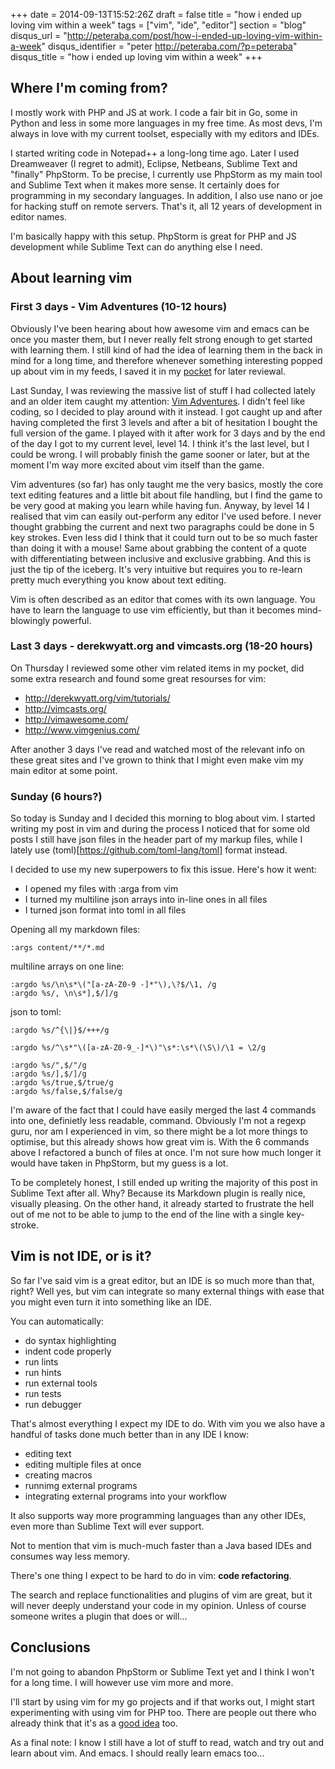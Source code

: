 +++
date = 2014-09-13T15:52:26Z
draft = false
title = "how i ended up loving vim within a week"
tags = ["vim", "ide", "editor"]
section = "blog"
disqus_url = "http://peteraba.com/post/how-i-ended-up-loving-vim-within-a-week"
disqus_identifier = "peter http://peteraba.com/?p=peteraba"
disqus_title = "how i ended up loving vim within a week"
+++

Where I'm coming from?
----------------------

I mostly work with PHP and JS at work. I code a fair bit in Go, some in Python and less in some more languages in my free time. As most devs, I'm always in love with my current toolset, especially with my editors and IDEs.

I started writing code in Notepad++ a long-long time ago. Later I used Dreamweaver (I regret to admit), Eclipse, Netbeans, Sublime Text and "finally" PhpStorm. To be precise, I currently use PhpStorm as my main tool and Sublime Text when it makes more sense. It certainly does for programming in my secondary languages. In addition, I also use nano or joe for hacking stuff on remote servers. That's it, all 12 years of development in editor names.

I'm basically happy with this setup. PhpStorm is great for PHP and JS development while Sublime Text can do anything else I need.

About learning vim
------------------

### First 3 days - Vim Adventures (10-12 hours) ###

Obviously I've been hearing about how awesome vim and emacs can be once you master them, but I never really felt strong enough to get started with learning them. I still kind of had the idea of learning them in the back in mind for a long time, and therefore whenever something interesting popped up about vim in my feeds, I  saved it in my [pocket](http://getpocket.com/) for later reviewal.

Last Sunday, I was reviewing the massive list of stuff I had collected lately and an older item caught my attention: [Vim Adventures](http://vim-adventures.com/). I didn't feel like coding, so I decided to play around with it instead. I got caught up and after having completed the first 3 levels and after a bit of hesitation I bought the full version of the game. I played with it after work for 3 days and by the end of the day I got to my current level, level 14. I think it's the last level, but I could be wrong. I will probably finish the game sooner or later, but at the moment I'm way more excited about vim itself than the game.

Vim adventures (so far) has only taught me the very basics, mostly the core text editing features and a little bit about file handling, but I find the game to be very good at making you learn while having fun. Anyway, by level 14 I realised that vim can easily out-perform any editor I've used before. I never thought grabbing the current and next two paragraphs could be done in 5 key strokes. Even less did I think that it could turn out to be so much faster than doing it with a mouse! Same about grabbing the content of a quote with differentiating between inclusive and exclusive grabbing. And this is just the tip of the iceberg. It's very intuitive but requires you to re-learn pretty much everything you know about text editing.

Vim is often described as an editor that comes with its own language. You have to learn the language to use vim efficiently, but than it becomes mind-blowingly powerful.

### Last 3 days - derekwyatt.org and vimcasts.org (18-20 hours) ###

On Thursday I reviewed some other vim related items in my pocket, did some extra research and found some great resourses for vim:

 - http://derekwyatt.org/vim/tutorials/
 - http://vimcasts.org/
 - http://vimawesome.com/
 - http://www.vimgenius.com/

After another 3 days I've read and watched most of the relevant info on these great sites and I've grown to think that I might even make vim my main editor at some point.

### Sunday (6 hours?) ###

So today is Sunday and I decided this morning to blog about vim. I started writing my post in vim and during the process I noticed that for some old posts I still have json files in the header part of my markup files, while I lately use (toml)[https://github.com/toml-lang/toml] format instead.

I decided to use my new superpowers to fix this issue. Here's how it went:

 - I opened my files with :arga from vim
 - I turned my multiline json arrays into in-line ones in all files
 - I turned json format into toml in all files

Opening all my markdown files:

    :args content/**/*.md

multiline arrays on one line:

    :argdo %s/\n\s*\("[a-zA-Z0-9 -]*"\),\?$/\1, /g
    :argdo %s/, \n\s*],$/]/g

json to toml:

    :argdo %s/^{\|}$/+++/g

    :argdo %s/^\s*"\([a-zA-Z0-9_-]*\)"\s*:\s*\(\S\)/\1 = \2/g

    :argdo %s/",$/"/g
    :argdo %s/],$/]/g
    :argdo %s/true,$/true/g
    :argdo %s/false,$/false/g

I'm aware of the fact that I could have easily merged the last 4 commands into one, definietly less readable, command. Obviously I'm not a regexp guru, nor am I experienced in vim, so there might be a lot more things to optimise, but this already shows how great vim is. With the 6 commands above I refactored a bunch of files at once. I'm not sure how much longer it would have taken in PhpStorm, but my guess is a lot.

To be completely honest, I still ended up writing the majority of this post in Sublime Text after all. Why? Because its Markdown plugin is really nice, visually pleasing. On the other hand, it already started to frustrate the hell out of me not to be able to jump to the end of the line with a single key-stroke.

Vim is not IDE, or is it?
-------------------------

So far I've said vim is a great editor, but an IDE is so much more than that, right? Well yes, but vim can integrate so many external things with ease that you might even turn it into something like an IDE.

You can automatically:

 - do syntax highlighting
 - indent code properly
 - run lints
 - run hints
 - run external tools 
 - run tests
 - run debugger

That's almost everything I expect my IDE to do. With vim you we also have a handful of tasks done much better than in any IDE I know:

 - editing text
 - editing multiple files at once
 - creating macros
 - runnimg external programs
 - integrating external programs into your workflow
 
It also supports way more programming languages than any other IDEs, even more than Sublime Text will ever support.
 
Not to mention that vim is much-much faster than a Java based IDEs and consumes way less memory.

There's one thing I expect to be hard to do in vim: **code refactoring**. 

The search and replace functionalities and plugins of vim are great, but it will never deeply understand your code in my opinion. Unless of course someone writes a plugin that does or will...

Conclusions
-----------

I'm not going to abandon PhpStorm or Sublime Text yet and I think I won't for a long time. I will however use vim more and more. 

I'll start by using vim for my go projects and if that works out, I might start experimenting with using vim for PHP too. There are people out there who already think that it's as a [good idea](http://joncairns.com/2012/05/using-vim-as-a-php-ide/) too.

As a final note: I know I still have a lot of stuff to read, watch and try out and learn about vim. And emacs. I should really learn emacs too...